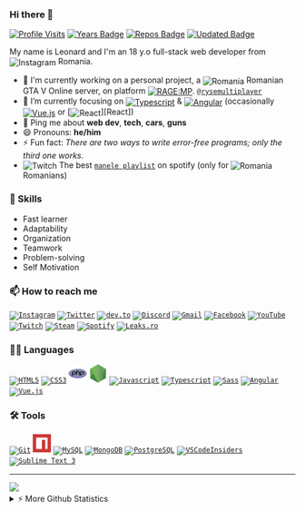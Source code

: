 ### Hi there 👋

[![Profile Visits](https://badges.pufler.dev/visits/LeonardSSH/LeonardSSH?style=flat-square&color=c93030)](https://pufler.dev/git-badges/)
[![Years Badge](https://badges.pufler.dev/years/LeonardSSH?style=flat-square&color=c93030)](https://pufler.dev/git-badges/)
[![Repos Badge](https://badges.pufler.dev/repos/LeonardSSH?style=flat-square&color=c93030)](https://pufler.dev/git-badges/)
[![Updated Badge](https://badges.pufler.dev/updated/LeonardSSH/LeonardSSH/?style=flat-square&color=c93030)](https://pufler.dev/git-badges/)

My name is Leonard and I'm an 18 y.o full-stack web developer from <img src="https://github.com/LeonardSSH/LeonardSSH/blob/master/romania.png" alt="Instagram" width="26" align="center"> Romania.

- 🏢 I'm currently working on a personal project, a <img src="https://github.com/LeonardSSH/LeonardSSH/blob/master/romania.png" alt="Romania" width="26" align="center"> Romanian GTA V Online server, on platform [<img src="https://github.com/LeonardSSH/LeonardSSH/blob/master/ragemp.png" alt="RAGE:MP" width="20" align="center">][RAGEMP]. [`@rysemultiplayer`]
- 🌱 I’m currently focusing on [<img src="https://github.com/LeonardSSH/LeonardSSH/blob/master/typescript.svg" alt="Typescript" width="26" align="center">][TS] & [<img src="https://github.com/LeonardSSH/LeonardSSH/blob/master/angular.svg" alt="Angular" width="28" align="center">][Angular] (occasionally [<img src="https://github.com/LeonardSSH/LeonardSSH/blob/master/vue.svg" alt="Vue.js" width="26" align="center">][Vue.js] or [<img src="https://github.com/LeonardSSH/LeonardSSH/blob/master/react.svg" alt="React" width="24" align="center">][React])
- 💬 Ping me about **web dev**, **tech**, **cars**, **guns**
- 😄 Pronouns: **he/him**
- ⚡️ Fun fact: *There are two ways to write error-free programs; only the third one works.*
- <img src="https://github.com/LeonardSSH/LeonardSSH/blob/master/spotify.svg" alt="Twitch" width="24" align="center"> The best [`manele playlist`] on spotify (only for <img src="https://github.com/LeonardSSH/LeonardSSH/blob/master/romania.png" alt="Romania" width="26" align="center"> Romanians)

<!--   - A multi purpose, open source [<img src="https://github.com/LeonardSSH/LeonardSSH/blob/master/discord.svg" alt="Discord" width="26" align="center">][`discord`] bot. You can find all related repos [`@TheValetBot`]. -->

<!--
#### 🥅 2020 Goals: 
   - [ ] Contribute more to Open Source projects
   - [ ] Make my own framework for the [`@TheValetBot`]
   - [ ] Finish [`@TheValetBot`] 😂
   - [ ] Learn [<img src="https://github.com/LeonardSSH/LeonardSSH/blob/master/typescript.svg" alt="Typescript" width="26" align="center">][TS] & [<img src="https://github.com/LeonardSSH/LeonardSSH/blob/master/angular.svg" alt="Angular" width="32" align="center">][Angular]
   - [ ] Learn more about API
   - [ ] Make the basic systems required for the GTA V Server [`@rysemultiplayer`]
-->
   
### 🌟 Skills
   - Fast learner
   - Adaptability
   - Organization
   - Teamwork
   - Problem-solving
   - Self Motivation

### 📫 How to reach me
<code>[<img src="https://github.com/LeonardSSH/LeonardSSH/blob/master/instagram.svg" alt="Instagram" width="32px">][Instagram]</code>
<code>[<img src="https://github.com/LeonardSSH/LeonardSSH/blob/master/twitter.svg" alt="Twitter" width="32">][Twitter]</code>
<code>[<img src="https://practicaldev-herokuapp-com.freetls.fastly.net/assets/devlogo-pwa-512.png" alt="dev.to" width="32">][DevTo]</code>
<code>[<img src="https://github.com/LeonardSSH/LeonardSSH/blob/master/discord.svg" alt="Discord" width="32">][Discord]</code>
<code>[<img src="https://github.com/LeonardSSH/LeonardSSH/blob/master/gmail.svg" alt="Gmail" width="32">][Gmail]</code>
<code>[<img src="https://github.com/LeonardSSH/LeonardSSH/blob/master/facebook.svg" alt="Facebook" width="32">][Facebook]</code>
<code>[<img src="https://github.com/LeonardSSH/LeonardSSH/blob/master/youtube.svg" alt="YouTube" width="32">][YouTube]</code>
<code>[<img src="https://github.com/LeonardSSH/LeonardSSH/blob/master/twitch.svg" alt="Twitch" width="32">][Twitch]</code>
<code>[<img src="https://github.com/LeonardSSH/LeonardSSH/blob/master/steam.svg" alt="Steam" width="32">][Steam]</code>
<code>[<img src="https://github.com/LeonardSSH/LeonardSSH/blob/master/spotify.svg" alt="Spotify" width="32">][Spotify]</code>
<code>[<img src="https://github.com/LeonardSSH/LeonardSSH/blob/master/leaks-logo.png" alt="Leaks.ro" width="30">][Leaks-Profile]</code>

### 👨‍💻 Languages
<code>[<img src="https://github.com/LeonardSSH/LeonardSSH/blob/master/html5.svg" alt="HTML5" width="36">][HTML5]</code>
<code>[<img src="https://github.com/LeonardSSH/LeonardSSH/blob/master/css3.svg" alt="CSS3" width="36">][CSS3]</code>
<code>[<img src="https://raw.githubusercontent.com/github/explore/ccc16358ac4530c6a69b1b80c7223cd2744dea83/topics/php/php.png" alt="PHP" width="32">][PHP]</code>
<code>[<img src="https://raw.githubusercontent.com/github/explore/80688e429a7d4ef2fca1e82350fe8e3517d3494d/topics/nodejs/nodejs.png" alt="Node.js" width="32">][Node.js]</code>
<code>[<img src="https://github.com/LeonardSSH/LeonardSSH/blob/master/javascript.svg" alt="Javascript" width="36">][JS]</code>
<code>[<img src="https://github.com/LeonardSSH/LeonardSSH/blob/master/typescript.svg" alt="Typescript" width="36">][TS]</code>
<code>[<img src="https://github.com/LeonardSSH/LeonardSSH/blob/master/sass.svg" alt="Sass" width="36">][Sass]</code>
<code>[<img src="https://github.com/LeonardSSH/LeonardSSH/blob/master/angular.svg" alt="Angular" width="38">][Angular]</code>
<code>[<img src="https://github.com/LeonardSSH/LeonardSSH/blob/master/vue.svg" alt="Vue.js" width="36">][Vue.js]</code>

### 🛠️ Tools
<code>[<img src="https://github.com/LeonardSSH/LeonardSSH/blob/master/git.svg" alt="Git" width="36">][Git]</code>
<code>[<img src="https://raw.githubusercontent.com/github/explore/80688e429a7d4ef2fca1e82350fe8e3517d3494d/topics/npm/npm.png" alt="Node Package Manager" width="32">][npm]</code>
<code>[<img src="https://i.imgur.com/SrEvsTW.png" alt="MySQL" width="32">][MySQL]</code>
<code>[<img src="https://github.com/LeonardSSH/LeonardSSH/blob/master/mongodb.svg" alt="MongoDB" width="32">][MongoDB]</code>
<code>[<img src="https://github.com/LeonardSSH/LeonardSSH/blob/master/postgresql.svg" alt="PostgreSQL" width="32">][PostgreSQL]</code>
<code>[<img src="https://github.com/LeonardSSH/LeonardSSH/blob/master/vscodeinsiders.svg" alt="VSCodeInsiders" width="32">][VSCode Insiders]</code>
<code>[<img src="https://github.com/LeonardSSH/LeonardSSH/blob/master/sublimetext.svg" alt="Sublime Text 3" width="32">][Sublime Text 3]</code>

<hr>

<a href="https://github.com/leonardssh">
	<img src="https://github-readme-stats-eight-theta.vercel.app/api?username=leonardssh&show_icons=true&include_all_commits=true&count_private=true&bg_color=1c1c1c&hide_border=true&text_color=ffffff&title_color=c93030&icon_color=c93030" />
</a>

<details>
   <summary>⚡ More Github Statistics</summary>
   
   <br>
   
<!--START_SECTION:waka-->
**🐱 My Github Data** 

> 🏆 1,681 Contributions in the Year 2020
 > 
> 📦 51.4 kB Used in Github's Storage 
 > 
> 💼 Opted to Hire
 > 
> 📜 10 Public Repositories
 > 
> 🔑 9 Private Repositories 

**I'm an Early 🐤** 

```text
🌞 Morning    119 commits    ███░░░░░░░░░░░░░░░░░░░░░░   12.03% 
🌆 Daytime    468 commits    ███████████░░░░░░░░░░░░░░   47.32% 
🌃 Evening    354 commits    █████████░░░░░░░░░░░░░░░░   35.79% 
🌙 Night      48 commits     █░░░░░░░░░░░░░░░░░░░░░░░░   4.85%

```
📅 **I'm Most Productive on Thursday** 

```text
Monday       96 commits     ██░░░░░░░░░░░░░░░░░░░░░░░   9.71% 
Tuesday      142 commits    ███░░░░░░░░░░░░░░░░░░░░░░   14.36% 
Wednesday    168 commits    ████░░░░░░░░░░░░░░░░░░░░░   16.99% 
Thursday     210 commits    █████░░░░░░░░░░░░░░░░░░░░   21.23% 
Friday       94 commits     ██░░░░░░░░░░░░░░░░░░░░░░░   9.5% 
Saturday     203 commits    █████░░░░░░░░░░░░░░░░░░░░   20.53% 
Sunday       76 commits     ██░░░░░░░░░░░░░░░░░░░░░░░   7.68%

```


📊 **This Week I Spent My Time On** 

```text
💬 Programming Languages: 
JSON                     2 hrs 39 mins       ████░░░░░░░░░░░░░░░░░░░░░   16.4% 
Markdown                 2 hrs 36 mins       ████░░░░░░░░░░░░░░░░░░░░░   16.02% 
Bash                     2 hrs 35 mins       ████░░░░░░░░░░░░░░░░░░░░░   15.96% 
YAML                     2 hrs 31 mins       ███░░░░░░░░░░░░░░░░░░░░░░   15.49% 
Stylus                   1 hr 44 mins        ██░░░░░░░░░░░░░░░░░░░░░░░   10.7%

🔥 Editors: 
VS Code                  16 hrs 15 mins      █████████████████████████   100.0%

💻 Operating System: 
Windows                  16 hrs 15 mins      █████████████████████████   100.0%

```

**I Mostly Code in CSS** 

```text
CSS                      4 repos             █████████░░░░░░░░░░░░░░░░   36.36% 
JavaScript               3 repos             ██████░░░░░░░░░░░░░░░░░░░   27.27% 
HTML                     2 repos             ████░░░░░░░░░░░░░░░░░░░░░   18.18% 
TSQL                     1 repos             ██░░░░░░░░░░░░░░░░░░░░░░░   9.09% 
TypeScript               1 repos             ██░░░░░░░░░░░░░░░░░░░░░░░   9.09%

```



<!--END_SECTION:waka-->

</details>

<!--START_SECTION:links-->

[`discord`]:               https://discord.com/

[`@TheValetBot`]:          https://github.com/TheValetBot

[RAGEMP]:                  https://rage.mp/
[`@rysemultiplayer`]:      https://github.com/rysemultiplayer


[Instagram]:               https://www.instagram.com/leonardssh22/
[Twitter]:                 https://twitter.com/leonardssh_22
[DevTo]:                   https://dev.to/leonardssh
[Discord]:                 https://discord.com/users/290131759159443457
[Gmail]:                   mailto:contact@leonard.pw
[Facebook]:                https://www.facebook.com/leonardssh22
[YouTube]:                 https://www.youtube.com/LeonardSSH
[Twitch]:                  https://www.twitch.tv/leonardssh22
[Steam]:                   https://steamcommunity.com/id/leonardssh/
[Spotify]:                 https://open.spotify.com/user/dwte9evqj8dph3ke924c7olpt

[HTML5]:                   https://developer.mozilla.org/en-US/docs/Web/HTML
[CSS3]:                    https://developer.mozilla.org/en-US/docs/Web/CSS
[PHP]:                     https://www.php.net/
[Node.js]:                 https://nodejs.org/en/
[JS]:                      https://developer.mozilla.org/en-US/docs/Web/JavaScript
[TS]:                      https://www.typescriptlang.org/
[Sass]:                    https://sass-lang.com/
[Vue.js]:                  https://vuejs.org/
[Angular]:                 https://angular.io/

[Git]:                     https://git-scm.com/
[npm]:                     https://npmjs.com
[MySQL]:                   https://www.mysql.com/
[MongoDB]:                 https://www.mongodb.com/
[PostgreSQL]:              https://www.postgresql.org/
[VSCode Insiders]:         https://code.visualstudio.com/insiders/
[Sublime Text 3]:          https://www.sublimetext.com/

[`manele playlist`]:       https://open.spotify.com/playlist/329xtb1CReijERQqI6dJCV?si=Lhlzc7MGT2yTmI4V46tarA
[Leaks-Profile]:           https://www.leaks.ro/profile/8-leonard/

<!--END_SECTION:links-->
